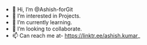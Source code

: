 - 👋 Hi, I’m @Ashish-forGit
- 👀 I’m interested in Projects.
- 🌱 I’m currently learning.
- 💞️ I’m looking to collaborate. 
- 📫 Can reach me at- https://linktr.ee/ashish.kumar_

<!---
Ashish-forGit/Ashish-forGit is a ✨ special ✨ repository because its `README.md` (this file) appears on your GitHub profile.
You can click the Preview link to take a look at your changes.
--->
